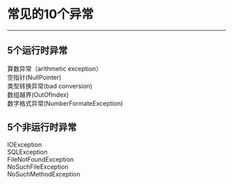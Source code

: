 # 常见的10个异常
---

## 5个运行时异常
算数异常（arithmetic exception）\
空指针(NullPointer)\
类型转换异常(bad conversion)\
数组越界(OutOfIndex)\
数字格式异常(NumberFormateException)

## 5个非运行时异常
IOException\
SQLException\
FileNotFoundException\
NoSuchFileException\
NoSuchMethodException
